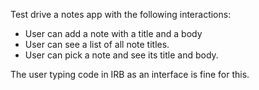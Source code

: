 Test drive a notes app with the following interactions:

* User can add a note with a title and a body
* User can see a list of all note titles.
* User can pick a note and see its title and body.

The user typing code in IRB as an interface is fine for this.
